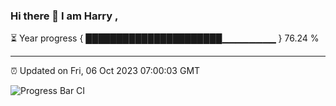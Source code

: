 ### Hi there 👋 I am Harry , 

⏳ Year progress { ██████████████████████▁▁▁▁▁▁▁▁ } 76.24 %

---

⏰ Updated on Fri, 06 Oct 2023 07:00:03 GMT

![Progress Bar CI](https://github.com/duykhang68/duykhang68/workflows/Progress%20Bar%20CI/badge.svg)
